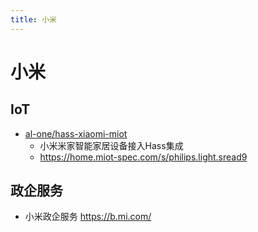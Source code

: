 ```yaml
---
title: 小米
---
```


# 小米

## IoT

- [al-one/hass-xiaomi-miot](https://github.com/al-one/hass-xiaomi-miot)
  - 小米米家智能家居设备接入Hass集成
  - https://home.miot-spec.com/s/philips.light.sread9

## 政企服务

- 小米政企服务 https://b.mi.com/
